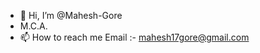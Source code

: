 - 👋 Hi, I’m @Mahesh-Gore
-   M.C.A.
- 📫 How to reach me Email :- mahesh17gore@gmail.com 

<!---
Mahesh-Gore/Mahesh-Gore is a ✨ special ✨ repository because its `README.md` (this file) appears on your GitHub profile.
You can click the Preview link to take a look at your changes.
--->
